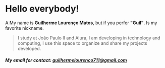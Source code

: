 # Hello everybody! 

 A My name is **Guilherme Lourenço Matos**, but if you perfer **"Guil"**. Is my favorite nickname.
> I study at João Paulo II and Alura,
> I am developing in technology and computing,
> I use this space to organize and share my projects developed.

##### My email for contact: guilhermelourenco711@gmail.com


